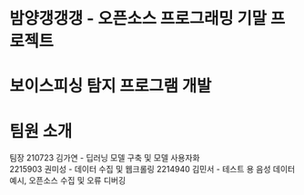 # 밤양갱갱갱 - 오픈소스 프로그래밍 기말 프로젝트
# 보이스피싱 탐지 프로그램 개발
# 팀원 소개
팀장 210723 김가연 - 딥러닝 모델 구축 및 모델 사용자화 <br>
2215903 권미성 - 데이터 수집 및 웹크롤링
2214940 김민서 - 테스트 용 음성 데이터 예시, 오픈소스 수집 및 오류 디버깅

